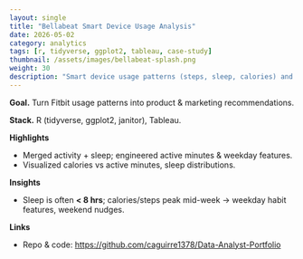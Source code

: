 ```yaml
---
layout: single
title: "Bellabeat Smart Device Usage Analysis"
date: 2026-05-02
category: analytics
tags: [r, tidyverse, ggplot2, tableau, case-study]
thumbnail: /assets/images/bellabeat-splash.png
weight: 30
description: "Smart device usage patterns (steps, sleep, calories) and marketing ideas."
---
```


**Goal.** Turn Fitbit usage patterns into product & marketing recommendations.

**Stack.** R (tidyverse, ggplot2, janitor), Tableau.

**Highlights**
- Merged activity + sleep; engineered active minutes & weekday features.
- Visualized calories vs active minutes, sleep distributions.

**Insights**
- Sleep is often **< 8 hrs**; calories/steps peak mid-week → weekday habit features, weekend nudges.

**Links**
- Repo & code: <https://github.com/caguirre1378/Data-Analyst-Portfolio>
